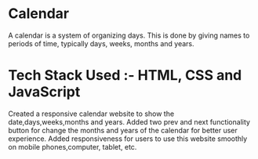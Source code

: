 # Calendar
A calendar is a system of organizing days. This is done by giving names to periods of time, typically days, weeks, months and years.
# Tech Stack Used :- HTML, CSS and JavaScript
Created a responsive calendar website to show the date,days,weeks,months and years.
Added two prev and next functionality button for change the months and years of the calendar for better user experience.
Added responsiveness for users to use this website smoothly on mobile phones,computer, tablet, etc.
